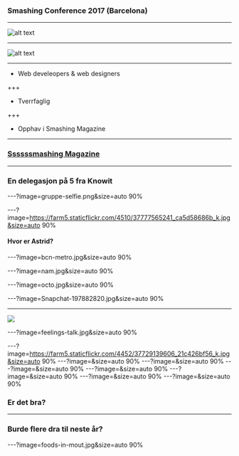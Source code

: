 ### Smashing Conference 2017 (Barcelona)

---

![alt text](../master/cat.png)

---

![alt text](../master/smashing-CAT.png)

---

* Web develeopers & web designers

+++
* Tverrfaglig

+++
* Opphav i Smashing Magazine


---

### [Ssssssmashing Magazine](https://www.smashingmagazine.com/)

---

### En delegasjon på 5 fra Knowit

---?image=gruppe-selfie.png&size=auto 90%


---?image=https://farm5.staticflickr.com/4510/37777565241_ca5d58686b_k.jpg&size=auto 90%
#### Hvor er Astrid?

---?image=bcn-metro.jpg&size=auto 90%

---?image=nam.jpg&size=auto 90%

---?image=octo.jpg&size=auto 90%

---?image=Snapchat-197882820.jpg&size=auto 90%



---
![](https://farm5.staticflickr.com/4446/23924880088_d7943d80ff_k.jpg)

---?image=feelings-talk.jpg&size=auto 90%

---?image=https://farm5.staticflickr.com/4452/37729139606_21c426bf56_k.jpg&size=auto 90%
---?image=&size=auto 90%
---?image=&size=auto 90%
---?image=&size=auto 90%
---?image=&size=auto 90%
---?image=&size=auto 90%
---?image=&size=auto 90%
---?image=&size=auto 90%


### Er det bra?

---
### Burde flere dra til neste år?
 
---?image=foods-in-mout.jpg&size=auto 90%
